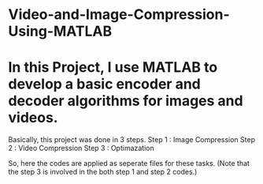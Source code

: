 # Video-and-Image-Compression-Using-MATLAB
# In this Project, I use MATLAB to develop a basic encoder and decoder algorithms for images and videos.

Basically, this project was done in 3 steps.
  Step 1 : Image Compression
  Step 2 : Video Compression
  Step 3 : Optimazation

So, here the codes are applied as seperate files for these tasks.
(Note that the step 3 is involved in the both step 1 and step 2 codes.)
